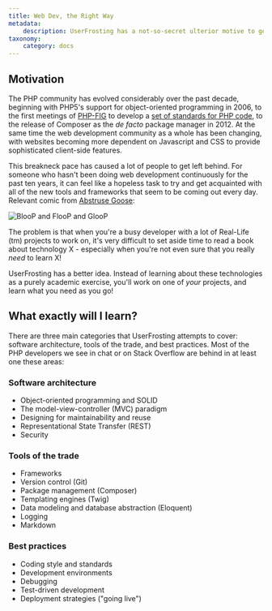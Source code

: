 ```yaml
---
title: Web Dev, the Right Way
metadata:
    description: UserFrosting has a not-so-secret ulterior motive to get you to become a better developer. 
taxonomy:
    category: docs
---
```




## Motivation

The PHP community has evolved considerably over the past decade, beginning with PHP5's support for object-oriented programming in 2006, to the first meetings of [PHP-FIG](http://www.php-fig.org/) to develop a [set of standards for PHP code](http://www.phptherightway.com/#code_style_guide), to the release of Composer as the _de facto_ package manager in 2012.  At the same time the web development community as a whole has been changing, with websites becoming more dependent on Javascript and CSS to provide sophisticated client-side features.

This breakneck pace has caused a lot of people to get left behind.  For someone who hasn't been doing web development continuously for the past ten years, it can feel like a hopeless task to try and get acquainted with all of the new tools and frameworks that seem to be coming out every day.  Relevant comic from [Abstruse Goose](http://abstrusegoose.com/503):

![BlooP and FlooP and GlooP](/images/theoretical_mathematics_however_never_goes_out_of_fashion.png?resize=500)

The problem is that when you're a busy developer with a lot of Real-Life (tm) projects to work on, it's very difficult to set aside time to read a book about technology X - especially when you're not even sure that you really _need_ to learn X!

UserFrosting has a better idea.  Instead of learning about these technologies as a purely academic exercise, you'll work on one of _your_ projects, and learn what you need as you go!

## What exactly will I learn?

There are three main categories that UserFrosting attempts to cover: software architecture, tools of the trade, and best practices.  Most of the PHP developers we see in chat or on Stack Overflow are behind in at least one these areas:

### Software architecture

- Object-oriented programming and SOLID
- The model-view-controller (MVC) paradigm
- Designing for maintainability and reuse
- Representational State Transfer (REST)
- Security

### Tools of the trade

- Frameworks
- Version control (Git)
- Package management (Composer)
- Templating engines (Twig)
- Data modeling and database abstraction (Eloquent)
- Logging
- Markdown

### Best practices

- Coding style and standards
- Development environments
- Debugging
- Test-driven development
- Deployment strategies ("going live")
